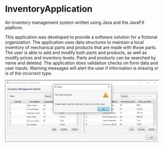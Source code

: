 # InventoryApplication
An inventory management system written using Java and the JavaFX platform.

  This application was developed to provide a software solution for a fictional organization. The application uses data structures to maintain a local inventory of mechanical parts and products that are made with those parts. The user is able to add and modify both parts and products, as well as modify prices and inventory levels. Parts and products can be searched by name and deleted. The application does validation checks on form data and user inputs. Warning messages will alert the user if information is missing or is of the incorrect type.
  
<img
  src="InventoryScreenshots/ErrorMessage.png"
  alt="Validation Check"
  style="text-align:center;">
